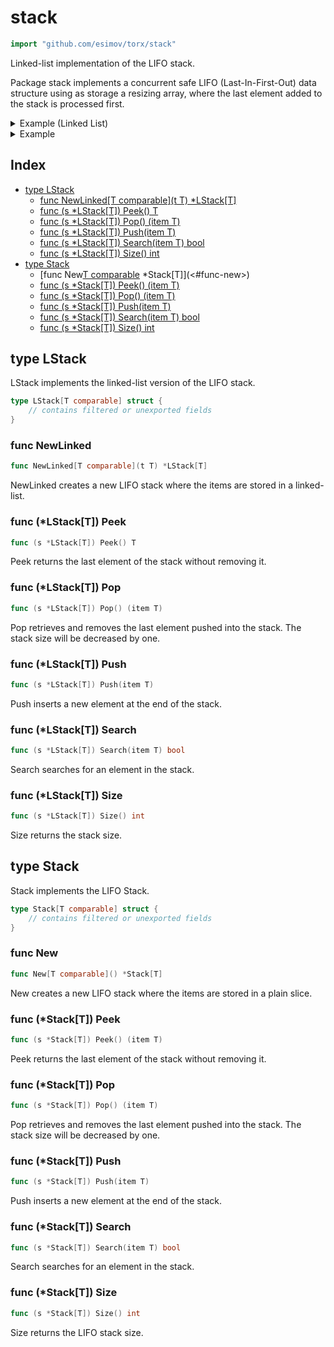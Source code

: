 <!-- Code generated by gomarkdoc. DO NOT EDIT -->

# stack

```go
import "github.com/esimov/torx/stack"
```

Linked\-list implementation of the LIFO stack.

Package stack implements a concurrent safe LIFO \(Last\-In\-First\-Out\) data structure using as storage a resizing array, where the last element added to the stack is processed first.

<details><summary>Example (Linked List)</summary>
<p>

```go
{
	l := NewLinked("foo")
	fmt.Println(l.Size())
	fmt.Println(l.Peek())

	l.Push("bar")
	fmt.Println(l.Peek())

	fmt.Println(l.Pop())
	fmt.Println(l.Peek())
	fmt.Println(l.Search("foo"))

}
```

#### Output

```
1
foo
bar
foo
foo
true
```

</p>
</details>

<details><summary>Example</summary>
<p>

```go
{
	l := New[string]()

	l.Push("foo")
	fmt.Println(l.Size())
	fmt.Println(l.Peek())
	l.Push("bar")

	fmt.Println(l.Pop())
	fmt.Println(l.Search("foo"))
	fmt.Println(l.Peek())

}
```

#### Output

```
1
foo
bar
true
foo
```

</p>
</details>

## Index

- [type LStack](<#type-lstack>)
  - [func NewLinked[T comparable](t T) *LStack[T]](<#func-newlinked>)
  - [func (s *LStack[T]) Peek() T](<#func-lstackt-peek>)
  - [func (s *LStack[T]) Pop() (item T)](<#func-lstackt-pop>)
  - [func (s *LStack[T]) Push(item T)](<#func-lstackt-push>)
  - [func (s *LStack[T]) Search(item T) bool](<#func-lstackt-search>)
  - [func (s *LStack[T]) Size() int](<#func-lstackt-size>)
- [type Stack](<#type-stack>)
  - [func New[T comparable]() *Stack[T]](<#func-new>)
  - [func (s *Stack[T]) Peek() (item T)](<#func-stackt-peek>)
  - [func (s *Stack[T]) Pop() (item T)](<#func-stackt-pop>)
  - [func (s *Stack[T]) Push(item T)](<#func-stackt-push>)
  - [func (s *Stack[T]) Search(item T) bool](<#func-stackt-search>)
  - [func (s *Stack[T]) Size() int](<#func-stackt-size>)


## type LStack

LStack implements the linked\-list version of the LIFO stack.

```go
type LStack[T comparable] struct {
    // contains filtered or unexported fields
}
```

### func NewLinked

```go
func NewLinked[T comparable](t T) *LStack[T]
```

NewLinked creates a new LIFO stack where the items are stored in a linked\-list.

### func \(\*LStack\[T\]\) Peek

```go
func (s *LStack[T]) Peek() T
```

Peek returns the last element of the stack without removing it.

### func \(\*LStack\[T\]\) Pop

```go
func (s *LStack[T]) Pop() (item T)
```

Pop retrieves and removes the last element pushed into the stack. The stack size will be decreased by one.

### func \(\*LStack\[T\]\) Push

```go
func (s *LStack[T]) Push(item T)
```

Push inserts a new element at the end of the stack.

### func \(\*LStack\[T\]\) Search

```go
func (s *LStack[T]) Search(item T) bool
```

Search searches for an element in the stack.

### func \(\*LStack\[T\]\) Size

```go
func (s *LStack[T]) Size() int
```

Size returns the stack size.

## type Stack

Stack implements the LIFO Stack.

```go
type Stack[T comparable] struct {
    // contains filtered or unexported fields
}
```

### func New

```go
func New[T comparable]() *Stack[T]
```

New creates a new LIFO stack where the items are stored in a plain slice.

### func \(\*Stack\[T\]\) Peek

```go
func (s *Stack[T]) Peek() (item T)
```

Peek returns the last element of the stack without removing it.

### func \(\*Stack\[T\]\) Pop

```go
func (s *Stack[T]) Pop() (item T)
```

Pop retrieves and removes the last element pushed into the stack. The stack size will be decreased by one.

### func \(\*Stack\[T\]\) Push

```go
func (s *Stack[T]) Push(item T)
```

Push inserts a new element at the end of the stack.

### func \(\*Stack\[T\]\) Search

```go
func (s *Stack[T]) Search(item T) bool
```

Search searches for an element in the stack.

### func \(\*Stack\[T\]\) Size

```go
func (s *Stack[T]) Size() int
```

Size returns the LIFO stack size.



